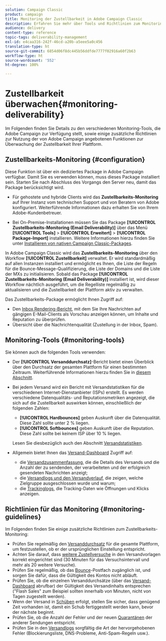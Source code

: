 ```yaml
---
solution: Campaign Classic
product: campaign
title: Monitoring der Zustellbarkeit in Adobe Campaign Classic
description: Erfahren Sie mehr über Tools und Richtlinien zum Monitoring der Zustellbarkeit in Adobe Campaign Classic.
audience: delivery
content-type: reference
topic-tags: deliverability-management
exl-id: e4caa316-242f-46cd-a20b-a5eee5a0c456
translation-type: ht
source-git-commit: 6854d06f8dc445b56ddfde7777f02916a60f2b63
workflow-type: ht
source-wordcount: '552'
ht-degree: 100%

---
```


# Zustellbarkeit überwachen{#monitoring-deliverability}

Im Folgenden finden Sie Details zu den verschiedenen Monitoring-Tools, die Adobe Campaign zur Verfügung stellt, sowie einige zusätzliche Richtlinien zur Nutzung der von Adobe Campaign angebotenen Funktionen zur Überwachung der Zustellbarkeit Ihrer Plattform.

## Zustellbarkeits-Monitoring {#configuration}

Diese Funktion ist über ein dediziertes Package in Adobe Campaign verfügbar. Damit Sie es verwenden können, muss dieses Package installiert sein. Starten Sie nach Abschluss des Vorgangs den Server neu, damit das Package berücksichtigt wird.
* Für gehostete und hybride Clients wird das **Zustellbarkeits-Monitoring** auf Ihrer Instanz vom technischen Support und von Beratern von Adobe konfiguriert. Weiterführende Informationen dazu erhalten Sie von Ihrem Adobe-Kundenbetreuer.

* Bei On-Premise-Installationen müssen Sie das Package **[!UICONTROL Zustellbarkeits-Monitoring (Email Deliverability)]** über das Menü **[!UICONTROL Tools]** > **[!UICONTROL Erweitert]** > **[!UICONTROL Package-Import]** installieren. Weitere Informationen hierzu finden Sie unter [Installieren von nativen Campaign Classic-Packages](../../installation/using/installing-campaign-standard-packages.md).

In Adobe Campaign Classic wird das **Zustellbarkeits-Monitoring** über den Workflow **[!UICONTROL Zustellbarkeit]** verwaltet. Er wird standardmäßig auf allen Instanzen installiert und ermöglicht es Ihnen, die Liste der Regeln für die Bounce-Message-Qualifizierung, die Liste der Domains und die Liste der MXs zu initialisieren. Sobald das Package **[!UICONTROL Zustellbarkeits-Monitoring (Email Deliverability)]** installiert ist, wird dieser Workflow nächtlich ausgeführt, um die Regelliste regelmäßig zu aktualisieren und die Zustellbarkeit der Plattform aktiv zu verwalten.

Das Zustellbarkeits-Package ermöglicht Ihnen Zugriff auf:

* Den [Inbox Rendering-Bericht](../../delivery/using/inbox-rendering.md), mit dem Sie Ihre Nachrichten auf gängigen E-Mail-Clients als Vorschau anzeigen können, um Inhalte und Reputation zu überprüfen.
* Übersicht über die Nachrichtenqualität (Zustellung in der Inbox, Spam).

## Monitoring-Tools {#monitoring-tools}

Sie können auch die folgenden Tools verwenden:

* Der **[!UICONTROL Versanddurchsatz]**-Bericht bietet einen Überblick über den Durchsatz der gesamten Plattform für einen bestimmten Zeitraum. Weiterführende Informationen hierzu finden Sie in [diesem Abschnitt](../../reporting/using/global-reports.md#delivery-throughput).
* Bei jedem Versand wird ein Bericht mit Versandstatistiken für die verschiedenen Internet-Dienstanbieter (ISPs) erstellt. Es werden verschiedene Datenqualitäts- und Reputationsmetriken angezeigt, die sich auf die Zustellbarkeit auswirken können, einschließlich der folgenden Zahlen:
   * **[!UICONTROL Hardbounces]** geben Auskunft über die Datenqualität. Diese Zahl sollte unter 2 % liegen.
   * **[!UICONTROL Softbounces]** geben Auskunft über die Reputation. Diese Zahl sollte bei keinem ISP über 10 % liegen.

   Lesen Sie diesbezüglich auch den Abschnitt [Versandstatistiken](../../reporting/using/global-reports.md#delivery-statistics).
* Allgemein bietet Ihnen das [Versand-Dashboard](../../delivery/using/about-delivery-monitoring.md) Zugriff auf:
   * die [Versandzusammenfassung](../../delivery/using/delivery-dashboard.md#delivery-summary), die die Details des Versands und die Anzahl der zu sendenden, der verarbeiteten und der erfolgreich gesendeten Nachrichten anzeigt;
   * die [Versandlogs und den Versandverlauf](../../delivery/using/delivery-dashboard.md#delivery-logs-and-history), die zeigen, welche Zielgruppe ausgeschlossen wurde und warum;
   * die [Trackinglogs](../../delivery/using/delivery-dashboard.md#tracking-logs), die Tracking-Daten wie Öffnungen und Klicks anzeigen.

## Richtlinien für das Monitoring {#monitoring-guidelines}

Im Folgenden finden Sie einige zusätzliche Richtlinien zum Zustellbarkeits-Monitoring:

* Prüfen Sie regelmäßig den [Versanddurchsatz](../../reporting/using/global-reports.md#delivery-throughput) für die gesamte Plattform, um festzustellen, ob er der ursprünglichen Einstellung entspricht.
* Achten Sie darauf, dass [weitere Zustellversuche](../../delivery/using/understanding-delivery-failures.md#retries-after-a-delivery-temporary-failure) in den Versandvorlagen korrekt eingerichtet sind (30 Minuten für das Versuchsintervall und mehr als 20 weitere Versuche).
* Prüfen Sie regelmäßig, ob das [Bounce](../../delivery/using/understanding-delivery-failures.md#bounce-mail-management)-Postfach zugänglich ist, und sorgen Sie dafür, dass die Gültigkeit des Kontos nicht abläuft.
* Prüfen Sie, ob die einzelnen Versanddurchsätze (über das [ Versand-Dashboard](../../delivery/using/delivery-dashboard.md) abrufbar) der Gültigkeit des Versandinhalts entsprechen (&quot;Flash Sales&quot; zum Beispiel sollten innerhalb von Minuten, nicht von Tagen zugestellt werden).
* Wenn der Versand in [Schüben](../../delivery/using/steps-sending-the-delivery.md#sending-using-multiple-waves) erfolgt, stellen Sie sicher, dass genügend Zeit vorhanden ist, damit ein Schub fertiggestellt werden kann, bevor der nächste beginnt.
* Prüfen Sie, ob die Anzahl der Fehler und der neuen [Quarantänen](../../delivery/using/understanding-quarantine-management.md) der anderer Sendungen entspricht.
* Prüfen Sie in den [Versandlogs](../../delivery/using/delivery-dashboard.md#delivery-logs-and-history) sorgfältig die Art der hervorgehobenen Fehler (Blockierungsliste, DNS-Probleme, Anti-Spam-Regeln usw.).

<!--### Delivery Reports - Broadcast Statistics {#broadcast-statistics}

Each delivery will generate a broadcast statistics report when you open a delivery in the “Deliveries List”, which includes some reputation metrics that may impact your deliverability.-->
